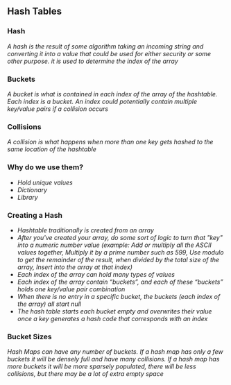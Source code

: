 ## Hash Tables

### Hash
*A hash is the result of some algorithm taking an incoming string and converting it into a value that could be used for either security or some other purpose. it is used to determine the index of the array*

### Buckets
*A bucket is what is contained in each index of the array of the hashtable. Each index is a bucket. An index could potentially contain multiple key/value pairs if a collision occurs*

### Collisions
*A collision is what happens when more than one key gets hashed to the same location of the hashtable*

### Why do we use them?
- *Hold unique values*
- *Dictionary*
- *Library*

### Creating a Hash
- *Hashtable traditionally is created from an array*
- *After you've created your array, do some sort of logic to turn that "key" into a numeric number value (example: Add or multiply all the ASCII values together, Multiply it by a prime number such as 599, Use modulo to get the remainder of the result, when divided by the total size of the array, Insert into the array at that index)*
- *Each index of the array can hold many types of values*
- *Each index of the array contain “buckets”, and each of these “buckets” holds one key/value pair combination*
- *When there is no entry in a specific bucket, the buckets (each index of the array) all start null*
- *The hash table starts each bucket empty and overwrites their value once a key generates a hash code that corresponds with an index*

### Bucket Sizes
*Hash Maps can have any number of buckets. If a hash map has only a few buckets it will be densely full and have many collisions. If a hash map has more buckets it will be more sparsely populated, there will be less collisions, but there may be a lot of extra empty space*
